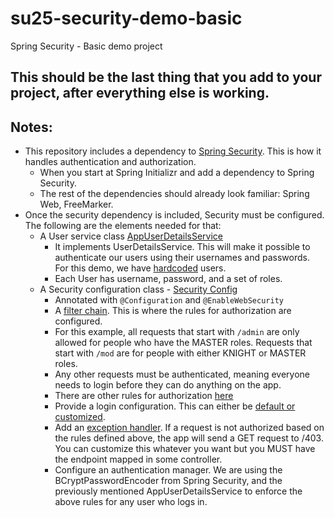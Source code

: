 # su25-security-demo-basic
Spring Security - Basic demo project
## This should be the last thing that you add to your project, after everything else is working.
## Notes:
- This repository includes a dependency to [Spring Security](https://github.com/uncg-csc340/su25-security-demo-basic/blob/77d61af329538b927af99631337a0ba17aa497b4/pom.xml#L33). This is how it handles authentication and authorization.
     - When you start at Spring Initializr and add a dependency to Spring Security.
     - The rest of the dependencies should already look familiar: Spring Web, FreeMarker.
- Once the security dependency is included, Security must be configured. The following are the elements needed for that:
     -   A User service class [AppUserDetailsService](https://github.com/uncg-csc340/su25-security-demo-basic/blob/77d61af329538b927af99631337a0ba17aa497b4/src/main/java/com/csc340/security_demo_basic/security/AppUserDetailsService.java#L14)
         - It implements UserDetailsService. This will make it possible to authenticate our users using their usernames and passwords. For this demo, we have [hardcoded]() users.
         - Each User has username, password, and a set of roles.
  -  A Security configuration class - [Security Config](https://github.com/uncg-csc340/su25-security-demo-basic/blob/77d61af329538b927af99631337a0ba17aa497b4/src/main/java/com/csc340/security_demo_basic/security/SecurityConfig.java#L14)
      -   Annotated with `@Configuration` and `@EnableWebSecurity`
      -   A [filter chain](https://github.com/uncg-csc340/su25-security-demo-basic/blob/77d61af329538b927af99631337a0ba17aa497b4/src/main/java/com/csc340/security_demo_basic/security/SecurityConfig.java#L19). This is where the rules for authorization are configured.
      -   For this example, all requests that start with `/admin` are only allowed for people who have the MASTER roles. Requests that start with `/mod` are for people with either KNIGHT or MASTER roles.
      -   Any other requests must be authenticated, meaning everyone needs to login before they can do anything on the app.
      -   There are other rules for authorization [here](https://docs.spring.io/spring-security/reference/servlet/authorization/authorize-http-requests.html#authorize-requests)
      -   Provide a login configuration. This can either be [default or customized](https://docs.spring.io/spring-security/reference/servlet/authentication/passwords/form.html).
      -   Add an [exception handler](https://docs.spring.io/spring-security/reference/servlet/authentication/passwords/form.html). If a request is not authorized based on the rules defined above, the app will send a GET request to /403. You can customize this whatever you want but you MUST have the endpoint mapped in some controller.
      -   Configure an authentication manager. We are using the BCryptPasswordEncoder from Spring Security, and the previously mentioned AppUserDetailsService to enforce the above rules for any user who logs in.
